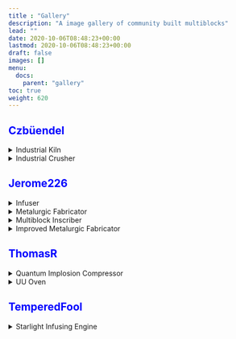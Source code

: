 ```yaml
---
title : "Gallery"
description: "A image gallery of community built multiblocks"
lead: ""
date: 2020-10-06T08:48:23+00:00
lastmod: 2020-10-06T08:48:23+00:00
draft: false
images: []
menu:
  docs:
    parent: "gallery"
toc: true
weight: 620
---
```

## <span style="color:blue">Czbüendel</span>
<details>
<summary>Industrial Kiln</summary>
<br>

Industrial Kiln made by Czbüendel
![Industrial Kiln made by Czbüendel](/images/czbüendel-industrialkiln.png "Czbüendel - Industrial Kiln")

Structure File
<details>
<summary>Datapack</summary>
<br>

```json

```
</details>

<details>
<summary>KubeJS</summary>
<br>

```json

```
</details>
</details>
<details>
<summary>Industrial Crusher</summary>
<br>

Industrial Crusher made by Czbüendel
![Industrial Crusher made by Czbüendel](/images/czbüendel-industrialcrusher1.png "Czbüendel - Industrial Crusher")

![Industrial Crusher made by Czbüendel](/images/czbüendel-industrialcrusher2.png "Czbüendel - Industrial Crusher")

![Industrial Crusher made by Czbüendel](/images/czbüendel-industrialcrusher3.png "Czbüendel - Industrial Crusher")

![Industrial Crusher made by Czbüendel](/images/czbüendel-industrialcrusher4.png "Czbüendel - Industrial Crusher")

Structure File
<details>
<summary>Datapack</summary>
<br>

```json

```
</details>

<details>
<summary>KubeJS</summary>
<br>

```json

```
</details>
</details>

## <span style="color:blue">Jerome226</span>
<details>
<summary>Infuser</summary>
<br>

Infuser made by Jerome226
![Infuser made by Jerome226](/images/jerome226-infuser.png "Jerome226 - Infuser")

Structure File
<details>
<summary>Datapack</summary>
<br>

```json

```
</details>
<details>
<summary>KubeJS</summary>
<br>

```json

```
</details>
</details>
<details>
<summary>Metalurgic Fabricator</summary>
<br>

Metalurgic Fabricator made by Jerome226
![Metalurgic Fabricator made by Jerome226](/images/jerome226-metallurgicfabricator.png "Jerome226 - Metalurgic Fabricator")

Structure File
<details>
<summary>Datapack</summary>
<br>

```json

```
</details>
<details>
<summary>KubeJS</summary>
<br>

```json

```
</details>
</details>
<details>
<summary>Multiblock Inscriber</summary>
<br>

Multiblock Inscriber made by Jerome226
![Multiblock Inscriber made by Jerome226](/images/jerome226-multiblockinscriber.png "Jerome226 - Multiblock Inscriber")

Structure File
<details>
<summary>Datapack</summary>
<br>

```json

```
</details>
<details>
<summary>KubeJS</summary>
<br>

```json

```
</details>
</details>
<details>
<summary>Improved Metalurgic Fabricator</summary>
<br>

Improved Metalurgic Fabricator made by Jerome226
![Improved Metalurgic Fabricator made by Jerome226](/images/jerome226-improvedmetallurgicfabricator.png "Jerome226 - Improved Metalurgic Fabricator")

Structure File
<details>
<summary>Datapack</summary>
<br>

```json

```
</details>
<details>
<summary>KubeJS</summary>
<br>

```json

```
</details>
</details>

## <span style="color:blue">ThomasR</span>
<details>
<summary>Quantum Implosion Compressor</summary>
<br>

Quantum Implosion Compressor made by ThomasR
![Quantum Implosion Compressor made by ThomasR](/images/thomasr-quantumimplosioncompressor.png "ThomasR - Quantum Implosion Compressor")

Structure File
<details>
<summary>Datapack</summary>
<br>

```json

```
</details>
<details>
<summary>KubeJS</summary>
<br>

```json

```
</details>
</details>
<details>
<summary>UU Oven</summary>
<br>

UU Oven made by ThomasR
![UU Oven made by ThomasR](/images/thomasr-uuoven.png "ThomasR UU Oven")

Structure File
<details>
<summary>Datapack</summary>
<br>

```json

```
</details>
<details>
<summary>KubeJS</summary>
<br>

```json

```
</details>
</details>

## <span style="color:blue">TemperedFool</span>
<details>
<summary>Starlight Infusing Engine</summary>
<br>

Starlight Infusing Engine made by TemperedFool
![Starlight Infusing Engine made by TemperedFool](/images/temperedfool-starlightinfusingengine1.png "TemperedFool Starlight Infusing Engine")

![Starlight Infusing Engine made by TemperedFool](/images/temperedfool-starlightinfusingengine2.png "TemperedFool Starlight Infusing Engine")

Structure File
<details>
<summary>Datapack</summary>
<br>

```json
{
	"type": "masterfulmachinery:machine_structure",
	"controllerId": "astral",
	"id": "starlight_infusing_engine",
	"layout": [
		[
			"   J   ",
			" AAAAA ",
			" A   A ",
			"IA   AO",
			" A   A ",
			" AAAAA ",
			"   C   "
		],
		[
			"  BBB  ",
			" E   E ",
			"B BBB B",
			"B BDB B",
			"B BBB B",
			" E   E ",
			"  BBB  "
		],
		[
			"       ",
			" F   F ",
			"       ",
			"   G   ",
			"       ",
			" F   F ",
			"       "
		],
		[
			"       ",
			" E   E ",
			"       ",
			"       ",
			"       ",
			" E   E ",
			"       "
		]
	],
	"legend": {
		"A": {
			"block": "astralsorcery:marble_raw"
		},
		"B": {
			"block": "astralsorcery:marble_runed"
		},
		"G": {
			"block": "astralsorcery:infuser"
		},
		"D": {
			"block": "minecraft:lapis_block"
		},
		"E": {
			"block": "astralsorcery:marble_chiseled"
		},
		"F": {
			"block": "astralsorcery:marble_pillar"
		},
		"I": {
			"block": "masterfulmachinery:astral_infusion_port_items_input"
		},
		"O": {
			"block": "masterfulmachinery:astral_infusion_port_items_output"
		},
		"J": {
			"block": "masterfulmachinery:astral_starlight_port_fluids_input"
		}
	}
}
```
</details>
<details>
<summary>KubeJS</summary>
<br>

```json
event.custom({
        "type": "masterfulmachinery:machine_structure",
        "controllerId": "astral",
        "id": "starlight_infusing_engine",
        "layout": [
            [
                "   J   ",
                " AAAAA ",
                " A   A ",
                "IA   AO",
                " A   A ",
                " AAAAA ",
                "   C   "
            ],
            [
                "  BBB  ",
                " E   E ",
                "B BBB B",
                "B BDB B",
                "B BBB B",
                " E   E ",
                "  BBB  "
            ],
            [
                "       ",
                " F   F ",
                "       ",
                "   G   ",
                "       ",
                " F   F ",
                "       "
            ],
            [
                "       ",
                " E   E ",
                "       ",
                "       ",
                "       ",
                " E   E ",
                "       "
            ]
        ],
      "legend": {
        "A": {
            "block": "astralsorcery:marble_raw"
        },
       "B": {
            "block": "astralsorcery:marble_runed"
        },
        "G": {
            "block": "astralsorcery:infuser"
        },
        "D": {
            "block": "minecraft:lapis_block"
        },
        "E": {
            "block": "astralsorcery:marble_chiseled"
        },
        "F": {
            "block": "astralsorcery:marble_pillar"
        },
        "I": {
            "block": "masterfulmachinery:astral_infusion_port_items_input"
        },
        "O": {
            "block": "masterfulmachinery:astral_infusion_port_items_output"
        },
        "J": {
            "block": "masterfulmachinery:astral_starlight_port_fluids_input"
        }
      }
    })
```
</details>
</details>